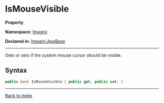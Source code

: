 # IsMouseVisible

**Property**

**Namespace:** [Imagini](Imagini.md)

**Declared in:** [Imagini.AppBase](Imagini.AppBase.md)

------



Gets or sets if the system mouse cursor should be visible.


## Syntax

```csharp
public bool IsMouseVisible { public get; public set; }
```

------

[Back to index](index.md)